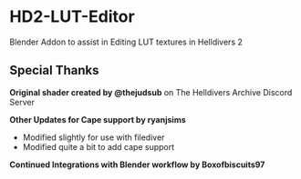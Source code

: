 # HD2-LUT-Editor
Blender Addon to assist in Editing LUT textures in Helldivers 2

## Special Thanks
**Original shader created by @thejudsub** on The Helldivers Archive Discord Server

**Other Updates for Cape support by ryanjsims**
- Modified slightly for use with filediver
- Modified quite a bit to add cape support

**Continued Integrations with Blender workflow by Boxofbiscuits97**